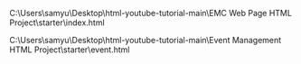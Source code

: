 C:\Users\samyu\Desktop\html-youtube-tutorial-main\EMC Web Page HTML Project\starter\index.html


C:\Users\samyu\Desktop\html-youtube-tutorial-main\Event Management HTML Project\starter\event.html
